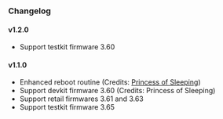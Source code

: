 ### Changelog

#### v1.2.0

- Support testkit firmware 3.60

#### v1.1.0

- Enhanced reboot routine (Credits: [Princess of Sleeping](https://github.com/Princess-of-Sleeping))
- Support devkit firmware 3.60 (Credits: Princess of Sleeping)
- Support retail firmwares 3.61 and 3.63
- Support testkit firmware 3.65
